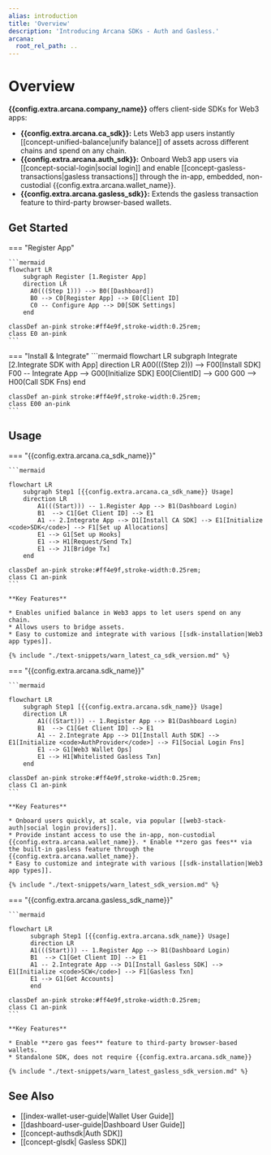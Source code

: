 ```yaml
---
alias: introduction
title: 'Overview'
description: 'Introducing Arcana SDKs - Auth and Gasless.'
arcana:
  root_rel_path: ..
---
```


# Overview

**{{config.extra.arcana.company_name}}** offers client-side SDKs for Web3 apps:

* **{{config.extra.arcana.ca_sdk}}:** Lets Web3 app users instantly [[concept-unified-balance|unify balance]] of assets across different chains and spend on any chain.
* **{{config.extra.arcana.auth_sdk}}:**  Onboard Web3 app users via [[concept-social-login|social login]] and enable [[concept-gasless-transactions|gasless transactions]] through the in-app, embedded, non-custodial {{config.extra.arcana.wallet_name}}.
* **{{config.extra.arcana.gasless_sdk}}:**  Extends the gasless transaction feature to third-party browser-based wallets.

## Get Started

=== "Register App"

    ```mermaid
    flowchart LR
        subgraph Register [1.Register App]
        direction LR
          A0(((Step 1))) --> B0([Dashboard])
          B0 --> C0[Register App] --> E0[Client ID] 
          C0 -- Configure App --> D0[SDK Settings]   
        end

    classDef an-pink stroke:#ff4e9f,stroke-width:0.25rem;
    class E0 an-pink
    ```

=== "Install & Integrate"
    ```mermaid
    flowchart LR
        subgraph Integrate [2.Integrate SDK with App]
        direction LR
          A00(((Step 2))) --> F00[Install SDK]
          F00 -- Integrate App --> G00[Initialize SDK]
          E00[ClientID] --> G00
          G00 --> H00(Call SDK Fns)
        end

    classDef an-pink stroke:#ff4e9f,stroke-width:0.25rem;
    class E00 an-pink
    ```

## Usage

=== "{{config.extra.arcana.ca_sdk_name}}"

    ```mermaid

    flowchart LR 
        subgraph Step1 [{{config.extra.arcana.ca_sdk_name}} Usage]
        direction LR
            A1(((Start))) -- 1.Register App --> B1(Dashboard Login)
            B1  --> C1[Get Client ID] --> E1
            A1 -- 2.Integrate App --> D1[Install CA SDK] --> E1[Initialize <code>SDK</code>] --> F1[Set up Allocations]
            E1 --> G1[Set up Hooks]
            E1 --> H1[Request/Send Tx]
            E1 --> J1[Bridge Tx]
        end

    classDef an-pink stroke:#ff4e9f,stroke-width:0.25rem;
    class C1 an-pink
    ```

    **Key Features**

    * Enables unified balance in Web3 apps to let users spend on any chain.
    * Allows users to bridge assets.
    * Easy to customize and integrate with various [[sdk-installation|Web3 app types]].

    {% include "./text-snippets/warn_latest_ca_sdk_version.md" %}

=== "{{config.extra.arcana.sdk_name}}"

    ```mermaid

    flowchart LR 
        subgraph Step1 [{{config.extra.arcana.sdk_name}} Usage]
        direction LR
            A1(((Start))) -- 1.Register App --> B1(Dashboard Login)
            B1  --> C1[Get Client ID] --> E1
            A1 -- 2.Integrate App --> D1[Install Auth SDK] --> E1[Initialize <code>AuthProvider</code>] --> F1[Social Login Fns]
            E1 --> G1[Web3 Wallet Ops]
            E1 --> H1[Whitelisted Gasless Txn]
        end

    classDef an-pink stroke:#ff4e9f,stroke-width:0.25rem;
    class C1 an-pink
    ```

    **Key Features**

    * Onboard users quickly, at scale, via popular [[web3-stack-auth|social login providers]]. 
    * Provide instant access to use the in-app, non-custodial {{config.extra.arcana.wallet_name}}. * Enable **zero gas fees** via the built-in gasless feature through the {{config.extra.arcana.wallet_name}}.
    * Easy to customize and integrate with various [[sdk-installation|Web3 app types]].

    {% include "./text-snippets/warn_latest_sdk_version.md" %}

=== "{{config.extra.arcana.gasless_sdk_name}}"

    ```mermaid

    flowchart LR
          subgraph Step1 [{{config.extra.arcana.sdk_name}} Usage]
          direction LR
          A1(((Start))) -- 1.Register App --> B1(Dashboard Login)
          B1  --> C1[Get Client ID] --> E1
          A1 -- 2.Integrate App --> D1[Install Gasless SDK] --> E1[Initialize <code>SCW</code>] --> F1[Gasless Txn]
          E1 --> G1[Get Accounts]
          end

    classDef an-pink stroke:#ff4e9f,stroke-width:0.25rem;
    class C1 an-pink
    ```

    **Key Features**

    * Enable **zero gas fees** feature to third-party browser-based wallets.
    * Standalone SDK, does not require {{config.extra.arcana.sdk_name}} 

    {% include "./text-snippets/warn_latest_gasless_sdk_version.md" %}

## See Also

* [[index-wallet-user-guide|Wallet User Guide]]
* [[dashboard-user-guide|Dashboard User Guide]]
* [[concept-authsdk|Auth SDK]]
* [[concept-glsdk| Gasless SDK]]